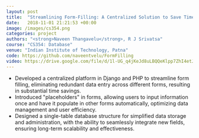 ```yaml
---
layout: post
title:  "Streamlining Form-Filling: A Centralized Solution to Save Time and Effort"
date:   2018-11-01 21:21:53 +00:00
image: /images/cs354.png
categories: project
authors: "<strong>Naveen Thangavelu</strong>, R J Srivatsa"
course: "CS354: Database"
venue: "Indian Institute of Technology, Patna"
code: https://github.com/naveentvelu/FormFilling
video: https://drive.google.com/file/d/1l-UG_q4jKeJd8uLBQQeKlpp7ZhI4etJB/view?usp=sharing
---
```

- Developed a centralized platform in Django and PHP to streamline form filling, eliminating 
redundant data entry across different forms, resulting in substantial time savings.
- Introduced "placeholders" in forms, allowing users to input information once and 
have it populate in other forms automatically, optimizing data management and user efficiency.
- Designed a single-table database structure for simplified data storage and administration, 
with the ability to seamlessly integrate new fields, ensuring long-term scalability and 
effectiveness.

